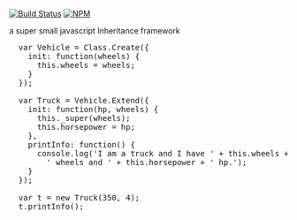 [![Build Status](https://travis-ci.org/souparno/Class.js.svg?branch=master)](https://travis-ci.org/souparno/Class.js)
[![NPM](https://nodei.co/npm/@bonnie/class.png?downloads=true)](https://nodei.co/npm/@bonnie/class/)

a super small javascript Inheritance framework 

<pre>
  var Vehicle = Class.Create({
    init: function(wheels) {
      this.wheels = wheels;
    }
  });

  var Truck = Vehicle.Extend({
    init: function(hp, wheels) {
      this._super(wheels);
      this.horsepower = hp;
    },
    printInfo: function() {
      console.log('I am a truck and I have ' + this.wheels +
        ' wheels and ' + this.horsepower + ' hp.');
    }
  });
  
  var t = new Truck(350, 4);
  t.printInfo();
</pre>
